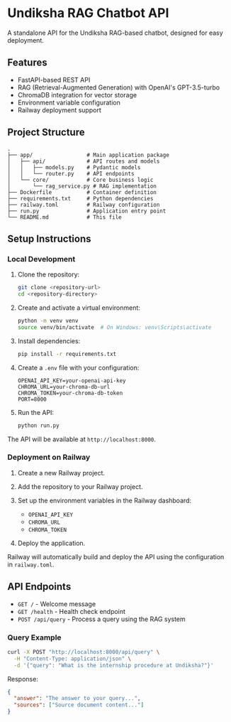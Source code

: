 # Undiksha RAG Chatbot API

A standalone API for the Undiksha RAG-based chatbot, designed for easy deployment.

## Features

- FastAPI-based REST API
- RAG (Retrieval-Augmented Generation) with OpenAI's GPT-3.5-turbo
- ChromaDB integration for vector storage
- Environment variable configuration
- Railway deployment support

## Project Structure

```
.
├── app/                 # Main application package
│   ├── api/             # API routes and models
│   │   ├── models.py    # Pydantic models
│   │   └── router.py    # API endpoints
│   └── core/            # Core business logic
│       └── rag_service.py # RAG implementation
├── Dockerfile           # Container definition
├── requirements.txt     # Python dependencies
├── railway.toml         # Railway configuration
├── run.py               # Application entry point
└── README.md            # This file
```

## Setup Instructions

### Local Development

1. Clone the repository:
   ```bash
   git clone <repository-url>
   cd <repository-directory>
   ```

2. Create and activate a virtual environment:
   ```bash
   python -m venv venv
   source venv/bin/activate  # On Windows: venv\Scripts\activate
   ```

3. Install dependencies:
   ```bash
   pip install -r requirements.txt
   ```

4. Create a `.env` file with your configuration:
   ```
   OPENAI_API_KEY=your-openai-api-key
   CHROMA_URL=your-chroma-db-url
   CHROMA_TOKEN=your-chroma-db-token
   PORT=8000
   ```

5. Run the API:
   ```bash
   python run.py
   ```

The API will be available at `http://localhost:8000`.

### Deployment on Railway

1. Create a new Railway project.

2. Add the repository to your Railway project.

3. Set up the environment variables in the Railway dashboard:
   - `OPENAI_API_KEY`
   - `CHROMA_URL`
   - `CHROMA_TOKEN`

4. Deploy the application.

Railway will automatically build and deploy the API using the configuration in `railway.toml`.

## API Endpoints

- `GET /` - Welcome message
- `GET /health` - Health check endpoint
- `POST /api/query` - Process a query using the RAG system

### Query Example

```bash
curl -X POST "http://localhost:8000/api/query" \
  -H "Content-Type: application/json" \
  -d '{"query": "What is the internship procedure at Undiksha?"}'
```

Response:
```json
{
  "answer": "The answer to your query...",
  "sources": ["Source document content..."]
}
```